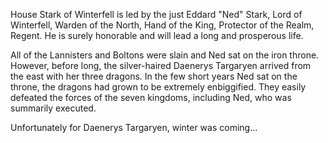 House Stark of Winterfell is led by the just Eddard "Ned" Stark, Lord of
Winterfell, Warden of the North, Hand of the King, Protector of the Realm,
Regent.  He is surely honorable and will lead a long and prosperous life.

All of the Lannisters and Boltons were slain and Ned sat on the iron throne.
However, before long, the silver-haired Daenerys Targaryen arrived from the
east with her three dragons. In the few short years Ned sat on the throne, the
dragons had grown to be extremely enbiggified. They easily defeated the forces
of the seven kingdoms, including Ned, who was summarily executed.

Unfortunately for Daenerys Targaryen, winter was coming...
